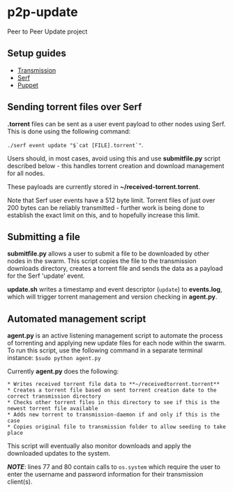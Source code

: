 # p2p-update
Peer to Peer Update project

## Setup guides
* [Transmission](https://github.com/fruit-testbed/p2p-update/blob/master/transmission-items/setup.md "Transmission setup guide")
* [Serf](https://github.com/fruit-testbed/p2p-update/blob/master/serf-items/setup.md "Serf setup guide")
* [Puppet](https://github.com/fruit-testbed/p2p-update/blob/master/puppet-items/setup.md "Puppet setup guide")

## Sending torrent files over Serf

**.torrent** files can be sent as a user event payload to other nodes using Serf. This is done using the following command:

``./serf event update "$`cat [FILE].torrent`"``.

Users should, in most cases, avoid using this and use **submitfile.py** script described below - this handles torrent creation and download management for all nodes.

These payloads are currently stored in **~/received-torrent.torrent**.

Note that Serf user events have a 512 byte limit. Torrent files of just over 200 bytes can be reliably transmitted - further work is being done to establish the exact limit on this, and to hopefully increase this limit.

## Submitting a file

**submitfile.py** allows a user to submit a file to be downloaded by other nodes in the swarm. This script copies the file to the transmission downloads directory, creates a torrent file and sends the data as a payload for the Serf 'update' event.

**update.sh** writes a timestamp and event descriptor (`update`) to **events.log**, which will trigger torrent management and version checking in **agent.py**.

## Automated management script

**agent.py** is an active listening management script to automate the process of torrenting and applying new update files for each node within the swarm. To run this script, use the following command in a separate terminal instance:
`$sudo python agent.py`

Currently **agent.py** does the following:

    * Writes received torrent file data to **~/receivedtorrent.torrent**
    * Creates a torrent file based on sent torrent creation date to the correct transmission directory
    * Checks other torrent files in this directory to see if this is the newest torrent file available
    * Adds new torrent to transmission-daemon if and only if this is the case
    * Copies original file to transmission folder to allow seeding to take place

This script will eventually also monitor downloads and apply the downloaded updates to the system.

**_NOTE_**: lines 77 and 80 contain calls to `os.system` which require the user to enter the username and password information for their transmission client(s).
